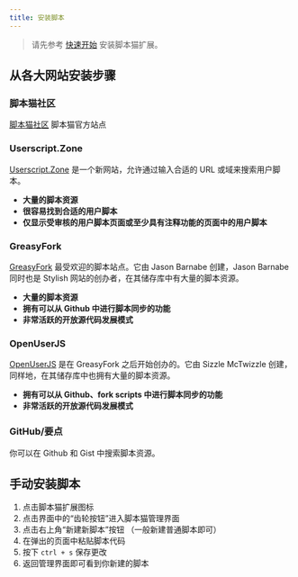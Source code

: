 ```yaml
---
title: 安装脚本
---
```


> 请先参考 [快速开始](/docs/use/use/) 安装脚本猫扩展。

## 从各大网站安装步骤

### 脚本猫社区

[脚本猫社区](https://scriptcat.org/search) 脚本猫官方站点

### Userscript.Zone

[Userscript.Zone](https://www.userscript.zone/) 是一个新网站，允许通过输入合适的 URL 或域来搜索用户脚本。

- **大量的脚本资源**
- **很容易找到合适的用户脚本**
- **仅显示受审核的用户脚本页面或至少具有注释功能的页面中的用户脚本**

### GreasyFork

[GreasyFork](https://greasyfork.org/) 最受欢迎的脚本站点。它由 Jason Barnabe 创建，Jason Barnabe 同时也是 Stylish 网站的创办者，在其储存库中有大量的脚本资源。

- **大量的脚本资源**
- **拥有可以从 Github 中进行脚本同步的功能**
- **非常活跃的开放源代码发展模式**

### OpenUserJS

[OpenUserJS](https://openuserjs.org/) 是在 GreasyFork 之后开始创办的。它由 Sizzle McTwizzle 创建，同样地，在其储存库中也拥有大量的脚本资源。

- **拥有可以从 Github、fork scripts 中进行脚本同步的功能**
- **非常活跃的开放源代码发展模式**

### GitHub/要点

你可以在 Github 和 Gist 中搜索脚本资源。

## 手动安装脚本

1. 点击脚本猫扩展图标
2. 点击界面中的“齿轮按钮”进入脚本猫管理界面
3. 点击右上角“新建新脚本”按钮 （一般新建普通脚本即可）
4. 在弹出的页面中粘贴脚本代码
5. 按下 `ctrl + s` 保存更改
6. 返回管理界面即可看到你新建的脚本
